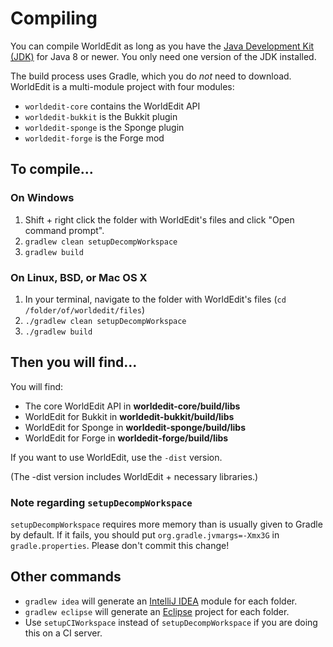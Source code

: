 Compiling
=========

You can compile WorldEdit as long as you have the [Java Development Kit (JDK)](http://www.oracle.com/technetwork/java/javase/downloads/index-jsp-138363.html) for Java 8 or newer.
You only need one version of the JDK installed.

The build process uses Gradle, which you do *not* need to download. WorldEdit is a multi-module project with four modules:

* `worldedit-core` contains the WorldEdit API
* `worldedit-bukkit` is the Bukkit plugin
* `worldedit-sponge` is the Sponge plugin
* `worldedit-forge` is the Forge mod

## To compile...

### On Windows

1. Shift + right click the folder with WorldEdit's files and click "Open command prompt".
2. `gradlew clean setupDecompWorkspace`
3. `gradlew build`

### On Linux, BSD, or Mac OS X

1. In your terminal, navigate to the folder with WorldEdit's files (`cd /folder/of/worldedit/files`)
2. `./gradlew clean setupDecompWorkspace`
3. `./gradlew build`

## Then you will find...

You will find:

* The core WorldEdit API in **worldedit-core/build/libs**
* WorldEdit for Bukkit in **worldedit-bukkit/build/libs**
* WorldEdit for Sponge in **worldedit-sponge/build/libs**
* WorldEdit for Forge in **worldedit-forge/build/libs**

If you want to use WorldEdit, use the `-dist` version.

(The -dist version includes WorldEdit + necessary libraries.)

### Note regarding `setupDecompWorkspace`
`setupDecompWorkspace` requires more memory than is usually given to Gradle by default.
If it fails, you should put `org.gradle.jvmargs=-Xmx3G` in `gradle.properties`.
Please don't commit this change!

## Other commands

* `gradlew idea` will generate an [IntelliJ IDEA](http://www.jetbrains.com/idea/) module for each folder.
* `gradlew eclipse` will generate an [Eclipse](https://www.eclipse.org/downloads/) project for each folder.
* Use `setupCIWorkspace` instead of `setupDecompWorkspace` if you are doing this on a CI server.
